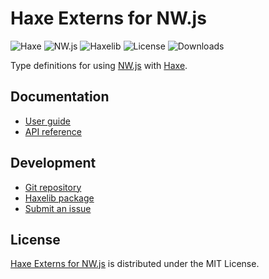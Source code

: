 # Haxe Externs for NW.js
![Haxe](https://flat.badgen.net/badge/haxe/%3E%3D4.2.0/green) ![NW.js](https://flat.badgen.net/badge/nwjs/%3E%3D0.61.0/green) ![Haxelib](https://flat.badgen.net/haxelib/v/nwjs) ![License](https://flat.badgen.net/haxelib/license/nwjs) ![Downloads](https://flat.badgen.net/haxelib/d/nwjs)

Type definitions for using [NW.js](https://nwjs.io) with [Haxe](https://haxe.org).

## Documentation
- [User guide](https://bitbucket.org/cedx/nwjs.hx/wiki)
- [API reference](https://cedx.github.io/nwjs.hx)

## Development
- [Git repository](https://bitbucket.org/cedx/nwjs.hx)
- [Haxelib package](https://lib.haxe.org/p/nwjs)
- [Submit an issue](https://bitbucket.org/cedx/nwjs.hx/issues)

## License
[Haxe Externs for NW.js](https://bitbucket.org/cedx/nwjs.hx) is distributed under the MIT License.
